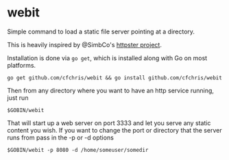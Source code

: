 # webit
Simple command to load a static file server pointing at a directory. 

This is heavily inspired by @SimbCo's [httpster project](https://github.com/SimbCo/httpster).

Installation is done via `go get`, which is installed along with Go on most platforms.

    go get github.com/cfchris/webit && go install github.com/cfchris/webit

Then from any directory where you want to have an http service running, just run

    $GOBIN/webit

That will start up a web server on port 3333 and let you serve any static content you wish. If you want to change the port or directory that the server runs from pass in the -p or -d options

    $GOBIN/webit -p 8080 -d /home/someuser/somedir
